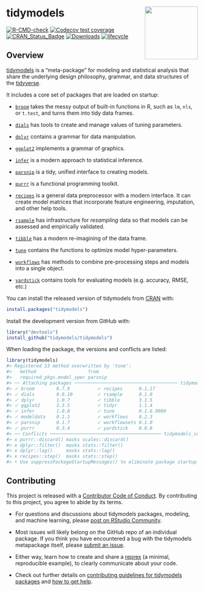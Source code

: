 
<!-- README.md is generated from README.Rmd. Please edit that file -->

# tidymodels <a href='https://tidymodels.tidymodels.org'><img src='tidymodels_hex.png' align="right" height="139" /></a>

<!-- badges: start -->

[![R-CMD-check](https://github.com/tidymodels/tidymodels/workflows/R-CMD-check/badge.svg)](https://github.com/tidymodels/tidymodels/actions)
[![Codecov test
coverage](https://codecov.io/gh/tidymodels/tidymodels/branch/main/graph/badge.svg)](https://codecov.io/gh/tidymodels/tidymodels?branch=main)
[![CRAN\_Status\_Badge](https://www.r-pkg.org/badges/version/tidymodels)](https://CRAN.r-project.org/package=tidymodels)
[![Downloads](https://cranlogs.r-pkg.org/badges/tidymodels)](https://CRAN.r-project.org/package=tidymodels)
[![lifecycle](https://img.shields.io/badge/lifecycle-stable-brightgreen.svg)](https://lifecycle.r-lib.org/articles/stages.html)

<!-- badges: end -->

## Overview

[tidymodels](https://www.tidymodels.org/) is a “meta-package” for
modeling and statistical analysis that share the underlying design
philosophy, grammar, and data structures of the
[tidyverse](https://www.tidyverse.org/).

It includes a core set of packages that are loaded on startup:

-   [`broom`](https://broom.tidymodels.org/) takes the messy output of
    built-in functions in R, such as `lm`, `nls`, or `t.test`, and turns
    them into tidy data frames.

-   [`dials`](https://dials.tidymodels.org) has tools to create and
    manage values of tuning parameters.

-   [`dplyr`](https://dplyr.tidyverse.org) contains a grammar for data
    manipulation.

-   [`ggplot2`](https://ggplot2.tidyverse.org) implements a grammar of
    graphics.

-   [`infer`](https://infer.tidymodels.org) is a modern approach to
    statistical inference.

-   [`parsnip`](https://parsnip.tidymodels.org) is a tidy, unified
    interface to creating models.

-   [`purrr`](https://purrr.tidyverse.org) is a functional programming
    toolkit.

-   [`recipes`](https://recipes.tidymodels.org) is a general data
    preprocessor with a modern interface. It can create model matrices
    that incorporate feature engineering, imputation, and other help
    tools.

-   [`rsample`](https://rsample.tidymodels.org) has infrastructure for
    *resampling* data so that models can be assessed and empirically
    validated.

-   [`tibble`](https://tibble.tidyverse.org) has a modern re-imagining
    of the data frame.

-   [`tune`](https://tune.tidymodels.org) contains the functions to
    optimize model hyper-parameters.

-   [`workflows`](https://workflows.tidymodels.org) has methods to
    combine pre-processing steps and models into a single object.

-   [`yardstick`](https://yardstick.tidymodels.org) contains tools for
    evaluating models (e.g. accuracy, RMSE, etc.)

You can install the released version of tidymodels from
[CRAN](https://CRAN.r-project.org) with:

``` r
install.packages("tidymodels")
```

Install the development version from GitHub with:

``` r
library("devtools")
install_github("tidymodels/tidymodels")
```

When loading the package, the versions and conflicts are listed:

``` r
library(tidymodels)
#> Registered S3 method overwritten by 'tune':
#>   method                   from   
#>   required_pkgs.model_spec parsnip
#> ── Attaching packages ────────────────────────────────────── tidymodels 0.1.4 ──
#> ✓ broom        0.7.9          ✓ recipes      0.1.17    
#> ✓ dials        0.0.10         ✓ rsample      0.1.0     
#> ✓ dplyr        1.0.7          ✓ tibble       3.1.5     
#> ✓ ggplot2      3.3.5          ✓ tidyr        1.1.4     
#> ✓ infer        1.0.0          ✓ tune         0.1.6.9000
#> ✓ modeldata    0.1.1          ✓ workflows    0.2.3     
#> ✓ parsnip      0.1.7          ✓ workflowsets 0.1.0     
#> ✓ purrr        0.3.4          ✓ yardstick    0.0.8
#> ── Conflicts ───────────────────────────────────────── tidymodels_conflicts() ──
#> x purrr::discard() masks scales::discard()
#> x dplyr::filter()  masks stats::filter()
#> x dplyr::lag()     masks stats::lag()
#> x recipes::step()  masks stats::step()
#> • Use suppressPackageStartupMessages() to eliminate package startup messages
```

## Contributing

This project is released with a [Contributor Code of
Conduct](https://contributor-covenant.org/version/2/0/CODE_OF_CONDUCT.html).
By contributing to this project, you agree to abide by its terms.

-   For questions and discussions about tidymodels packages, modeling,
    and machine learning, please [post on RStudio
    Community](https://community.rstudio.com/new-topic?category_id=15&tags=tidymodels,question).

-   Most issues will likely belong on the GitHub repo of an individual
    package. If you think you have encountered a bug with the tidymodels
    metapackage itself, please [submit an
    issue](https://github.com/tidymodels/tidymodels/issues).

-   Either way, learn how to create and share a
    [reprex](https://reprex.tidyverse.org/articles/articles/learn-reprex.html)
    (a minimal, reproducible example), to clearly communicate about your
    code.

-   Check out further details on [contributing guidelines for tidymodels
    packages](https://www.tidymodels.org/contribute/) and [how to get
    help](https://www.tidymodels.org/help/).
